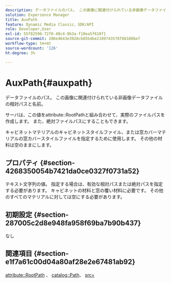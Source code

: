 ```yaml
---
description: データファイルのパス。 この画像に関連付けられている非画像データファイルの相対パスと名前。
solution: Experience Manager
title: AuxPath
feature: Dynamic Media Classic、SDK/API
role: Developer,User
exl-id: 55f82596-72f0-48c4-9b3a-f10ea5f610f1
source-git-commit: 206e4643e3926cb85b4be2189743578f88180be7
workflow-type: tm+mt
source-wordcount: '126'
ht-degree: 3%

---
```


# AuxPath{#auxpath}

データファイルのパス。 この画像に関連付けられている非画像データファイルの相対パスと名前。

サーバは、この値をattribute::RootPathと組み合わせて、実際のファイルパスを作成します。 また、絶対ファイルパスにすることもできます。

キャビネットマテリアルのキャビネットスタイルファイル、または窓カバーマテリアルの窓カバースタイルファイルを指定するために使用します。 その他の材料は空のままにします。

## プロパティ {#section-4268350054b7421da0ce0327f0731a52}

テキスト文字列の値。 指定する場合は、有効な相対パスまたは絶対パスを指定する必要があります。 キャビネットの材料と窓の覆い材料に必要です。 その他のすべてのマテリアルに対しては空にする必要があります。

## 初期設定 {#section-287005c2d8e948fa958f69ba7b90b437}

なし

## 関連項目 {#section-e1f7a61c00d04a80af28e2e67481ab92}

[attribute::RootPath](../../../../../ir-api/material-cat/image-rendering-api-ref/c-ir-material-catalog/c-ir-attributes-reference/r-ir-rootpath.md#reference-a4d7c96b62e14fcbad1740c702f160f3) 、 [catalog::Path](../../../../../ir-api/material-cat/image-rendering-api-ref/c-ir-material-catalog/c-ir-material-data-reference/r-ir-path.md#reference-59ebb624250a4965ad1737578a2ab590)、 [src=](../../../../../ir-api/http-protocol/image-rendering-api-ref/c-ir-http-protocol-ref/c-ir-http-protocol-command-reference/r-ir-src.md#reference-62c98abad22149d68d405ed6aaff8272)

